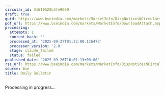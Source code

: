 ```yaml
---
circular_id: 01610528b3fe9669
draft: true
guid: https://www.bseindia.com/markets/MarketInfo/DispNoticesNCirculars.aspx?Noticeid={78A43747-DF8B-45A1-83BA-3F336D34CDE6}&noticeno=20250926-74&dt=09/26/2025&icount=74&totcount=76&flag=0
pdf_url: https://www.bseindia.com/markets/MarketInfo/DownloadAttach.aspx?id=20250926-74&attachedId=f4145603-c950-4458-894c-16831ee20ece
processing:
  attempts: 1
  content_hash: ''
  processed_at: '2025-09-27T01:23:00.136473'
  processor_version: '2.0'
  stage: claude_failed
  status: failed
published_date: '2025-09-26T16:01:13+00:00'
rss_url: https://www.bseindia.com/markets/MarketInfo/DispNoticesNCirculars.aspx?Noticeid={78A43747-DF8B-45A1-83BA-3F336D34CDE6}&noticeno=20250926-74&dt=09/26/2025&icount=74&totcount=76&flag=0
source: bse
title: Daily Bulletin
---
```


Processing in progress...
